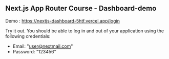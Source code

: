 ## Next.js App Router Course - Dashboard-demo

Demo : https://nextjs-dashboard-5htf.vercel.app/login

Try it out. You should be able to log in and out of your application using the following credentials:

* Email: "user@nextmail.com"
* Password: "123456"
